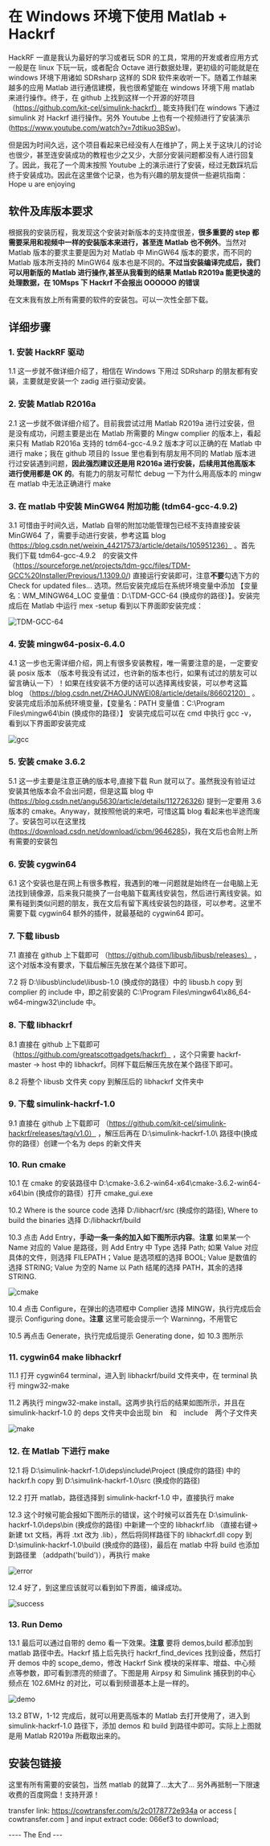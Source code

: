 # 在 Windows 环境下使用 Matlab + Hackrf
HackRF 一直是我认为最好的学习或者玩 SDR 的工具，常用的开发或者应用方式一般是在 linux 下玩一玩，或者配合 Octave 进行数据处理，更初级的可能就是在 windows 环境下用诸如 SDRsharp 这样的 SDR 软件来收听一下。随着工作越来越多的应用 Matlab 进行通信建模，我也很希望能在 windows 环境下用 matlab 来进行操作。终于，在 github 上找到这样一个开源的好项目（https://github.com/kit-cel/simulink-hackrf） 能支持我们在 windows 下通过 simulink 对 Hackrf 进行操作。另外 Youtube 上也有一个视频进行了安装演示(https://www.youtube.com/watch?v=7dtikuo3BSw)。

但是因为时间久远，这个项目看起来已经没有人在维护了，网上关于这块儿的讨论也很少，甚至连安装成功的教程也少之又少，大部分安装问题都没有人进行回复了。因此，我花了一个周末按照 Youtube 上的演示进行了安装，经过无数踩坑后终于安装成功。因此在这里做个记录，也为有兴趣的朋友提供一些避坑指南：Hope u are enjoying

## 软件及库版本要求
根据我的安装历程，我发现这个安装对新版本的支持度很差，**很多重要的 step 都需要采用和视频中一样的安装版本来进行，甚至连 Matlab 也不例外**。当然对 Matlab 版本的要求主要是因为对 Matlab 中 MinGW64 版本的要求，而不同的 Matlab 版本所支持的 MinGW64 版本也是不同的。**不过当安装编译完成后，我们可以用新版的 Matlab 进行操作,甚至从我看到的结果 Matlab R2019a 能更快速的处理数据，在 10Msps 下 Hackrf 不会报出 OOOOOO 的错误**

在文末我有放上所有需要的软件的安装包。可以一次性全部下载。

## 详细步骤
### 1. 安装 HackRF 驱动

1.1 这一步就不做详细介绍了，相信在 Windows 下用过 SDRsharp 的朋友都有安装，主要就是安装一个 zadig 进行驱动安装。

### 2. 安装 Matlab R2016a

2.1 这一步就不做详细介绍了。目前我尝试过用 Matlab R2019a 进行过安装，但是没有成功，问题主要是出在 Matlab 所需要的 Mingw complier 的版本上，看起来只有 Matlab R2016a 支持的 tdm64-gcc-4.9.2 版本才可以正确的在 Matlab 中进行 make；我在 github 项目的 Issue 里也看到有朋友用不同的 Matlab 版本进行过安装遇到问题，**因此强烈建议还是用 R2016a 进行安装，后续用其他高版本进行使用都是 OK 的**。有能力的朋友可帮忙 debug 一下为什么用高版本的 mingw 在 matlab 中无法正确进行 make

### 3. 在 matlab 中安装 MinGW64 附加功能 (tdm64-gcc-4.9.2)

3.1 可惜由于时间久远，Matlab 自带的附加功能管理包已经不支持直接安装 MinGW64 了，需要手动进行安装，参考这篇 blog (https://blog.csdn.net/weixin_44217573/article/details/105951236） 。首先我们下载 tdm64-gcc-4.9.2　的安装文件　（https://sourceforge.net/projects/tdm-gcc/files/TDM-GCC%20Installer/Previous/1.1309.0/)  直接运行安装即可，注意**不要**勾选下方的 Check for updated files... 选项。然后安装完成后在系统环境变量中添加 【变量名：WM_MINGW64_LOC 变量值：D:\TDM-GCC-64 (换成你的路径）】。安装完成后在 Matlab 中运行 mex -setup 看到以下界面即安装完成：

![TDM-GCC-64](https://user-images.githubusercontent.com/40487487/163658277-4e00672f-fa99-4998-b9ce-cbe1bdb0c006.PNG)

### 4. 安装 mingw64-posix-6.4.0

4.1 这一步也无需详细介绍，网上有很多安装教程，唯一需要注意的是，一定要安装 posix 版本 （版本号我没有试过，也许新的版本也行，如果有试过的朋友可以留言确认一下）！如果在线安装不方便的话可以选择离线安装，可以参考这篇 blog （https://blog.csdn.net/ZHAOJUNWEI08/article/details/86602120） 。安装完成后添加系统环境变量，【变量名：PATH 变量值：C:\Program Files\mingw64\bin (换成你的路径）】 安装完成后可以在 cmd 中执行 gcc -v，看到以下界面即安装完成

![gcc](https://user-images.githubusercontent.com/40487487/163658046-4d176592-6d96-4d87-ad72-70ecb60dc815.PNG)

### 5. 安装 cmake 3.6.2

5.1 这一步主要是注意正确的版本号,直接下载 Run 就可以了。虽然我没有验证过安装其他版本会不会出问题，但是这篇 blog 中 (https://blog.csdn.net/angu5630/article/details/112726326) 提到一定要用 3.6 版本的 cmake。Anyway，就按照他说的来吧，可惜这篇 blog 看起来也半途而废了。安装包可以在这里找 (https://download.csdn.net/download/icbm/9646285)，我在文后也会附上所有需要的安装包

### 6. 安装 cygwin64

6.1 这个安装也是在网上有很多教程，我遇到的唯一问题就是始终在一台电脑上无法找到镜像源，后来我只能换了一台电脑下载离线安装包，然后进行离线安装。如果有碰到类似问题的朋友，我在文后有留下离线安装包的路径，可以参考。这里不需要下载 cygwin64 额外的插件，就最基础的 cygwin64 即可。

### 7. 下载 libusb

7.1 直接在 github 上下载即可 （https://github.com/libusb/libusb/releases） ，这个对版本没有要求，下载后解压先放在某个路径下即可。

7.2 将 D:\libusb\include\libusb-1.0 (换成你的路径）中的 libusb.h copy 到 complier 的 include 中，即之前安装的 C:\Program Files\mingw64\x86_64-w64-mingw32\include 中。

### 8. 下载 libhackrf

8.1 直接在 github 上下载即可 （https://github.com/greatscottgadgets/hackrf） ，这个只需要 hackrf-master -> host 中的 libhackrf。同样下载后解压先放在某个路径下即可。

8.2 将整个 libusb 文件夹 copy 到解压后的 libhackrf 文件夹中

### 9. 下载 simulink-hackrf-1.0

9.1 直接在 github 上下载即可 （https://github.com/kit-cel/simulink-hackrf/releases/tag/v1.0） ，解压后再在 D:\simulink-hackrf-1.0\ 路径中(换成你的路径）创建一个名为 deps 的新文件夹

### 10. Run cmake

10.1 在 cmake 的安装路径中 D:\cmake-3.6.2-win64-x64\cmake-3.6.2-win64-x64\bin (换成你的路径）打开 cmake_gui.exe

10.2 Where is the source code 选择 D:/libhacrf/src (换成你的路径), Where to build the binaries 选择 D:/libhackrf/build

10.3 点击 Add Entry，**手动一条一条的加入如下图所示内容**。**注意** 如果某一个 Name 对应的 Value 是路径，则 Add Entry 中 Type 选择 Path; 如果 Value 对应具体的文件，则选择 FILEPATH；Value 是选项框的选择 BOOL; Value 是数值的选择 STRING; Value 为空的 Name 以 Path 结尾的选择 PATH，其余的选择 STRING.

![cmake](https://user-images.githubusercontent.com/40487487/163658079-9885a4d8-a39c-4ef0-9862-7301b007bc42.png)

10.4 点击 Configure，在弹出的选项框中 Complier 选择 MINGW，执行完成后会提示 Configuring done。**注意** 这里可能会提示一个 Warninng，不用管它

10.5 再点击 Generate，执行完成后提示 Generating done，如 10.3 图所示

### 11. cygwin64 make libhackrf

11.1 打开 cygwin64 terminal，进入到 libhackrf/build 文件夹中，在 terminal 执行 mingw32-make

11.2 再执行 mingw32-make install。这两步执行后的结果如图所示，并且在 simulink-hackrf-1.0 的 deps 文件夹中会出现 bin　和　include　两个子文件夹

![make](https://user-images.githubusercontent.com/40487487/163658115-cd38b392-f7b1-48d1-bb92-a06ee30bc37e.png)

### 12. 在 Matlab 下进行 make

12.1 将 D:\simulink-hackrf-1.0\deps\include\Project (换成你的路径) 中的 hackrf.h copy 到 D:\simulink-hackrf-1.0\src (换成你的路径) 

12.2 打开 matlab，路径选择到 simulink-hackrf-1.0 中，直接执行 make

12.3 这个时候可能会报如下图所示的错误，这个时候可以首先在 D:\simulink-hackrf-1.0\deps\bin (换成你的路径) 中新建一个空的 libhackrf.lib （直接右键->新建 txt 文档，再将 .txt 改为 .lib），然后将同样路径下的 libhackrf.dll copy 到 D:\simulink-hackrf-1.0\build (换成你的路径)，最后在 matlab 中将 build 也添加到路径里 （addpath('build')），再执行 make

![error](https://user-images.githubusercontent.com/40487487/163658158-a9d29fbf-28f2-47ff-9870-c2719b22644d.PNG)

12.4 好了，到这里应该就可以看到如下界面，编译成功。

![success](https://user-images.githubusercontent.com/40487487/163658215-c92a94d3-509c-48e1-9269-048fe1f41052.PNG)

### 13. Run Demo

13.1 最后可以通过自带的 demo 看一下效果。**注意** 要将 demos,build 都添加到 matlab 路径中去。Hackrf 插上后先执行 hackrf_find_devices 找到设备，然后打开 demos 中的 scope_demo，修改 Hackrf Sink 模块的采样率、增益、中心频点等参数，即可看到漂亮的频谱了。下图是用 Airpsy 和 Simulink 捕获到的中心频点在 102.6MHz 的对比，可以看到频谱基本上是一样的。

![demo](https://user-images.githubusercontent.com/40487487/163658230-0ad57941-9047-4329-81e8-d6b052d0bbff.png)

13.2 BTW，1-12 完成后，就可以用更高版本的 Matlab 去打开使用了，进入到 simulink-hackrf-1.0 路径下，添加 demos 和 build 到路径中即可。实际上上图就是用 Matlab R2019a 所截取出来的。

## 安装包链接

这里有所有需要的安装包，当然 matlab 的就算了...太大了... 另外再抵制一下限速收费的百度网盘！支持开源！

transfer link: https://cowtransfer.com/s/2c0178772e934a or access [ cowtransfer.com ] and input extract code: 066ef3 to download;

---- The End ---
